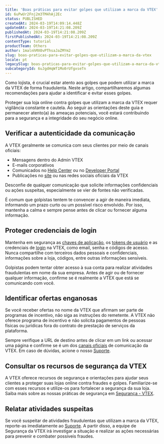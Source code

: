 ```yaml
---
title: 'Boas práticas para evitar golpes que utilizam a marca da VTEX'
id: 6uPwUr2Fnj2m3TM4hAj2Ec
status: PUBLISHED
createdAt: 2024-03-19T14:09:14.448Z
updatedAt: 2024-03-19T14:21:08.209Z
publishedAt: 2024-03-19T14:21:08.209Z
firstPublishedAt: 2024-03-19T14:21:08.209Z
contentType: tutorial
productTeam: Others
author: 1malnhMX0vPThsaJaZMYm2
slug: boas-praticas-para-evitar-golpes-que-utilizam-a-marca-da-vtex
locale: pt
legacySlug: boas-praticas-para-evitar-golpes-que-utilizam-a-marca-da-vtex
subcategoryId: 6uJgdHqWf1Mo0rUfgxseTn
---
```


Como lojista, é crucial estar atento aos golpes que podem utilizar a marca da VTEX de forma fraudulenta. Neste artigo, compartilharemos algumas recomendações para ajudar a identificar e evitar esses golpes.

Proteger sua loja online contra golpes que utilizam a marca da VTEX requer vigilância constante e cautela. Ao seguir as orientações deste guia e permanecer atento(a) às ameaças potenciais, você estará contribuindo para a segurança e a integridade do seu negócio online.

## Verificar a autenticidade da comunicação

A VTEX geralmente se comunica com seus clientes por meio de canais oficiais:

* Mensagens dentro do Admin VTEX
* E-mails corporativos
* Comunicados no [Help Center](https://help.vtex.com/) ou no [Developer Portal](https://developers.vtex.com/)
* Publicações no [site](https://vtex.com/br-pt/) ou nas redes sociais oficiais da VTEX

Desconfie de qualquer comunicação que solicite informações confidenciais ou ações suspeitas, especialmente se vier de fontes não verificadas.

É comum que golpistas tentem te convencer a agir de maneira imediata, informando um prazo curto ou um possível risco envolvido. Por isso, mantenha a calma e sempre pense antes de clicar ou fornecer alguma informação. 

## Proteger credenciais de login

Mantenha em segurança as [chaves de aplicação](https://help.vtex.com/pt/tutorial/chaves-de-aplicacao--2iffYzlvvz4BDMr6WGUtet), os [tokens de usuário](https://developers.vtex.com/docs/guides/api-authentication-using-user-tokens) e as credenciais de [login](https://help.vtex.com/pt/tutorial/autenticacao--21CkKHLKP1o41lUpGhuRUs#login) na VTEX, como email, senha e códigos de acesso. Nunca compartilhe com terceiros dados pessoais e confidenciais, informações sobre a loja, códigos, entre outras informações sensíveis.

Golpistas podem tentar obter acesso à sua conta para realizar atividades fraudulentas em nome da sua empresa. Antes de agir ou de fornecer qualquer informação, confirme se é realmente a VTEX que está se comunicando com você.

## Identificar ofertas enganosas

Se você receber ofertas no nome da VTEX que afirmam ser parte de programas de incentivo, não siga as instruções do remetente. A VTEX não oferece programa de incentivo e não solicita pagamentos de pessoas físicas ou jurídicas fora do contrato de prestação de serviços da plataforma.

Sempre verifique a URL de destino antes de clicar em um link ou acessar uma página e confirme se é um dos [canais oficiais](#verificar-a-autenticidade-da-comunicacao) de comunicação da VTEX. Em caso de dúvidas, acione o nosso [Suporte](https://help.vtex.com/pt/faq/suporte-vtex-brasil--5q861sTw1n7H2BENOu7ls9). 

## Consultar os recursos de segurança da VTEX

A VTEX oferece recursos de segurança e orientações para ajudar seus clientes a proteger suas lojas online contra fraudes e golpes. Familiarize-se com esses recursos e utilize-os para fortalecer a segurança da sua loja. Saiba mais sobre as nossas práticas de segurança em [Segurança - VTEX](https://vtex.com/br-pt/security/).

## Relatar atividades suspeitas

Se você suspeitar de atividades fraudulentas que utilizam a marca da VTEX, reporte-as imediatamente ao [Suporte](https://help.vtex.com/pt/faq/suporte-vtex-brasil--5q861sTw1n7H2BENOu7ls9). A partir disso, a equipe de Segurança da VTEX irá investigar a situação e realizar as ações necessárias para prevenir e combater possíveis fraudes.

